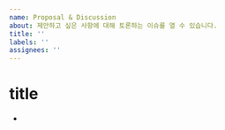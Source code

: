 ```yaml
---
name: Proposal & Discussion
about: 제안하고 싶은 사항에 대해 토론하는 이슈를 열 수 있습니다.
title: ''
labels: ''
assignees: ''
---
```


# title

- 

